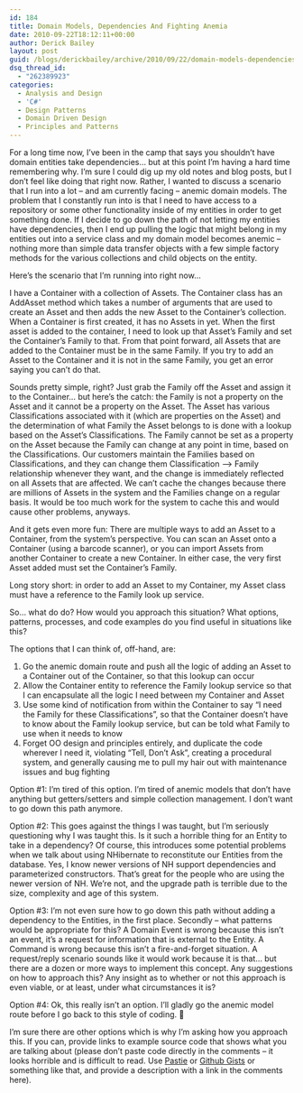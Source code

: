 ```yaml
---
id: 184
title: Domain Models, Dependencies And Fighting Anemia
date: 2010-09-22T18:12:11+00:00
author: Derick Bailey
layout: post
guid: /blogs/derickbailey/archive/2010/09/22/domain-models-dependencies-and-fighting-anemia.aspx
dsq_thread_id:
  - "262389923"
categories:
  - Analysis and Design
  - 'C#'
  - Design Patterns
  - Domain Driven Design
  - Principles and Patterns
---
```

For a long time now, I’ve been in the camp that says you shouldn’t have domain entities take dependencies… but at this point I’m having a hard time remembering why. I’m sure I could dig up my old notes and blog posts, but I don’t feel like doing that right now. Rather, I wanted to discuss a scenario that I run into a lot – and am currently facing – anemic domain models. The problem that I constantly run into is that I need to have access to a repository or some other functionality inside of my entities in order to get something done. If I decide to go down the path of not letting my entities have dependencies, then I end up pulling the logic that might belong in my entities out into a service class and my domain model becomes anemic – nothing more than simple data transfer objects with a few simple factory methods for the various collections and child objects on the entity. 

Here’s the scenario that I’m running into right now…

I have a Container with a collection of Assets. The Container class has an AddAsset method which takes a number of arguments that are used to create an Asset and then adds the new Asset to the Container’s collection. When a Container is first created, it has no Assets in yet. When the first asset is added to the container, I need to look up that Asset’s Family and set the Container’s Family to that. From that point forward, all Assets that are added to the Container must be in the same Family. If you try to add an Asset to the Container and it is not in the same Family, you get an error saying you can’t do that. 

Sounds pretty simple, right? Just grab the Family off the Asset and assign it to the Container… but here’s the catch: the Family is not a property on the Asset and it cannot be a property on the Asset. The Asset has various Classifications associated with it (which are properties on the Asset) and the determination of what Family the Asset belongs to is done with a lookup based on the Asset’s Classifications. The Family cannot be set as a property on the Asset because the Family can change at any point in time, based on the Classifications. Our customers maintain the Families based on Classifications, and they can change them Classification –> Family relationship whenever they want, and the change is immediately reflected on all Assets that are affected. We can’t cache the changes because there are millions of Assets in the system and the Families change on a regular basis. It would be too much work for the system to cache this and would cause other problems, anyways. 

And it gets even more fun: There are multiple ways to add an Asset to a Container, from the system’s perspective. You can scan an Asset onto a Container (using a barcode scanner), or you can import Assets from another Container to create a new Container. In either case, the very first Asset added must set the Container’s Family.

Long story short: in order to add an Asset to my Container, my Asset class must have a reference to the Family look up service. 

So… what do do? How would you approach this situation? What options, patterns, processes, and code examples do you find useful in situations like this?

The options that I can think of, off-hand, are:

  1. Go the anemic domain route and push all the logic of adding an Asset to a Container out of the Container, so that this lookup can occur
  2. Allow the Container entity to reference the Family lookup service so that I can encapsulate all the logic I need between my Container and Asset
  3. Use some kind of notification from within the Container to say “I need the Family for these Classifications”, so that the Container doesn’t have to know about the Family lookup service, but can be told what Family to use when it needs to know
  4. Forget OO design and principles entirely, and duplicate the code wherever I need it, violating “Tell, Don’t Ask”, creating a procedural system, and generally causing me to pull my hair out with maintenance issues and bug fighting

Option #1: I’m tired of this option. I’m tired of anemic models that don’t have anything but getters/setters and simple collection management. I don’t want to go down this path anymore.

Option #2: This goes against the things I was taught, but I’m seriously questioning why I was taught this. Is it such a horrible thing for an Entity to take in a dependency? Of course, this introduces some potential problems when we talk about using NHibernate to reconstitute our Entities from the database. Yes, I know newer versions of NH support dependencies and parameterized constructors. That’s great for the people who are using the newer version of NH. We’re not, and the upgrade path is terrible due to the size, complexity and age of this system.

Option #3: I’m not even sure how to go down this path without adding a dependency to the Entities, in the first place. Secondly – what patterns would be appropriate for this? A Domain Event is wrong because this isn’t an event, it’s a request for information that is external to the Entity. A Command is wrong because this isn’t a fire-and-forget situation. A request/reply scenario sounds like it would work because it is that… but there are a dozen or more ways to implement this concept. Any suggestions on how to approach this? Any insight as to whether or not this approach is even viable, or at least, under what circumstances it is?

Option #4: Ok, this really isn’t an option. I’ll gladly go the anemic model route before I go back to this style of coding. 🙂

I’m sure there are other options which is why I’m asking how you approach this. If you can, provide links to example source code that shows what you are talking about (please don’t paste code directly in the comments – it looks horrible and is difficult to read. Use [Pastie](http://pastie.org/) or [Github Gists](http://gist.github.com/) or something like that, and provide a description with a link in the comments here).